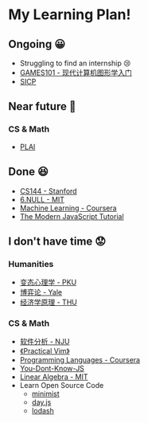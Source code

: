 # My Learning Plan!

## Ongoing :grinning:

- Struggling to find an internship :cry:
- [GAMES101 - 现代计算机图形学入门](https://www.bilibili.com/video/BV1X7411F744)
- [SICP](https://www.bilibili.com/video/BV1Xx41117tr)

## Near future :thinking:

### CS & Math

- [PLAI](https://www.bilibili.com/video/BV1V4411Z7LQ)

## Done :satisfied:

- [CS144 - Stanford](https://cs144.github.io/)
- [6.NULL - MIT](https://missing.csail.mit.edu/)
- [Machine Learning - Coursera](https://www.coursera.org/learn/machine-learning)
- [The Modern JavaScript Tutorial](https://javascript.info/)

## I don't have time :worried:

### Humanities

- [变态心理学 - PKU](https://www.bilibili.com/video/BV1ut411n7Bd)
- [博弈论 - Yale](https://www.bilibili.com/video/BV1Kt411h7Ep)
- [经济学原理 - THU](https://www.bilibili.com/video/BV1gt411g7RU)

### CS & Math

- [软件分析 - NJU](https://www.bilibili.com/video/BV1b7411K7P4)
- [《Practical Vim》](https://book.douban.com/subject/26967597/)
- [Programming Languages - Coursera](https://www.coursera.org/learn/programming-languages)
- [You-Dont-Know-JS](https://github.com/getify/You-Dont-Know-JS)
- [Linear Algebra - MIT](https://www.bilibili.com/video/av46288016)
- Learn Open Source Code
  - [minimist](https://www.npmjs.com/package/minimist)
  - [day.js](https://www.npmjs.com/package/dayjs)
  - [lodash](https://www.npmjs.com/package/lodash)